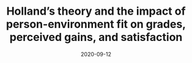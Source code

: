 ---
title: "Holland’s theory and the impact of person-environment fit on grades, perceived gains, and satisfaction"
collection: publications
permalink: /publication/2020-holland
date: 2020-09-12
venue: 'Higher Education'
paperurl: 'https://doi.org/10.1007/s10734-020-00519-0'

---